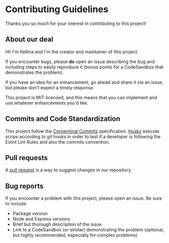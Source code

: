 # Contributing Guidelines

Thanks you so much for your interest in contributing to this project!

## About our deal

Hi! I'm Kellina and I'm the creator and maintainer of this project.

If you encounter bugs, please **do** open an issue describing the bug and including steps to easily reproduce it (bonus points for a CodeSandbox that demonstrates the problem).

If you have an idea for an enhancement, go ahead and share it via an issue, but please don't expect a timely response.

This project is MIT-licensed, and this means that you can implement and use whatever enhancements you'd like.

## Commits and Code Standardization

This project follow the [Conventinal Commits](https://www.conventionalcommits.org/en/v1.0.0/) specification. [Husky](https://github.com/typicode/husky) execute scrips according to git hooks in order to test if a developer is following the Eslint Lint Rules and also the commits convention.

## Pull requests

A [pull request](https://docs.github.com/en/github/collaborating-with-issues-and-pull-requests/about-pull-requests) is a way to suggest changes in our repository.

## Bug reports

If you encounter a problem with this project, please open an issue. Be sure to include:

-   Package version
-   Node and Express versions
-   Brief but thorough description of the issue
-   Link to a CodeSandbox (or similar) demonstrating the problem (optional, but highly recommended, especially for complex problems)
